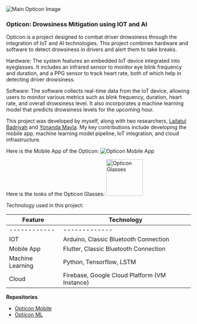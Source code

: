 ![Main Opticon Image](/images/blog/opticon-lp.jpg)

### Opticon: Drowsiness Mitigation using IOT and AI

Opticon is a project designed to combat driver drowsiness through the integration of IoT and AI technologies. This project combines hardware and software to detect drowsiness in drivers and alert them to take breaks.

Hardware: The system features an embedded IoT device integrated into eyeglasses. It includes an infrared sensor to monitor eye blink frequency and duration, and a PPG sensor to track heart rate, both of which help in detecting driver drowsiness.

Software: The software collects real-time data from the IoT device, allowing users to monitor various metrics such as blink frequency, duration, heart rate, and overall drowsiness level. It also incorporates a machine learning model that predicts drowsiness levels for the upcoming hour.

This project was developed by myself, along with two researchers, [Lailatul Badriyah](https://www.linkedin.com/in/lailatulbadriyah/) and [Yonanda Mayla](https://www.linkedin.com/in/yonanda-mayla-rusdiaty-77952828b/). My key contributions include developing the mobile app, machine learning model pipeline, IoT integration, and cloud infrastructure.

Here is the Mobile App of the Opticon:
![Opticon Mobile App](/images/blog/opticon-mobile.png)

Here is the looks of the Opticon Glasses:
<img src="/images/blog/opticon-glasses.jpeg" alt="Opticon Glasses" width="100"/>

Technology used in this project:

| Feature | Technology |
|------------|-------------|
|------------|-------------|
| IOT        | Arduino, Classic Bluetooth Connection |
| Mobile App         | Flutter, Classic Bluetooth Connection |
| Machine Learning    | Python, Tensorflow, LSTM |
| Cloud | Firebase, Google Cloud Platform (VM Instance)  |



<strong>Repositories</strong> 
- [Opticon Mobile](https://github.com/LeToyek/opticon_flutter)
- [Opticon ML](https://github.com/LeToyek/opticon-ml)